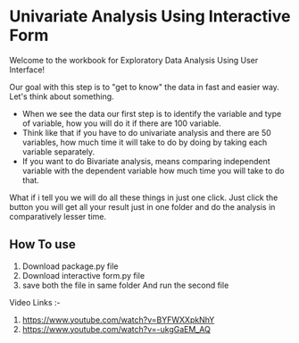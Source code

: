 <h1 style=\"font-size:42px; text-align:center; margin-bottom:30px;\"> Univariate Analysis Using Interactive Form </h1> 


Welcome to the workbook for Exploratory Data Analysis Using User Interface!

Our goal with this step is to "get to know" the data in fast and easier way. Let's think about something.

- When we see the data our first step is to identify the variable and type of variable, how you will do it if there are 100
variable.
- Think like that if you have to do univariate analysis and there are 50 variables, how much time it will take to do by doing by taking each variable separately.
- If you want to do Bivariate analysis, means comparing independent variable with the dependent variable how much time you will take to do that.

What if i tell you we will do all these things in just one click. Just click the button you will get all your result just in one folder and do the analysis in comparatively lesser time.


## How To use 

1. Download package.py file 
2. Download interactive form.py file
3. save both the file in same folder And run the second file

Video Links :- 
1. https://www.youtube.com/watch?v=BYFWXXpkNhY
2. https://www.youtube.com/watch?v=-ukgGaEM_AQ
